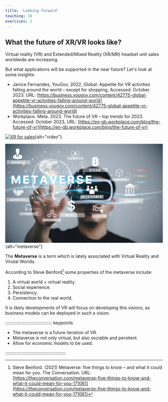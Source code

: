 ```yaml
---
title: 'Looking forward'
teaching: 10
exercises: 2
---
```


## What the future of XR/VR looks like?

Virtual reality (VR) and Extended/Mixed Reality (XR/MR) headset unit sales worldwide are increasing.

But what applications will be supported in the near future? Let's look at some insights:

- Janice Fernandes, YouGov, 2022, Global: Appetite for VR activities falling around the world – except for shopping, Accessed: October 2023. URL: [https://business.yougov.com/content/42775-global-appetite-vr-activities-falling-around-world](https://business.yougov.com/content/42775-global-appetite-vr-activities-falling-around-world)
- Workplace. Meta. 2023. The future of VR – top trends for 2023. Accessed: October 2023, URL: [https://en-gb.workplace.com/blog/the-future-of-vr](https://en-gb.workplace.com/blog/the-future-of-vr)

[![XR for sales](https://i.ytimg.com/vi/T56x5m8eRLU/hqdefault.jpg)](https://www.youtube.com/watch?v=T56x5m8eRLU "XR in industry sales"){alt="video"}


![&copy; Deemerwha studio - stock.adobe.com](fig/AdobeStock_474895629.jpeg){alt="metaverse"}

The **Metaverse** is a term which is lately associated with
Virtual Reality and Virutal Worlds.

According to Steve Benford[^1] some properties of the 
metaverse include:

1. A virtual world + virtual reality.
2. Social experience.
3. Persistency.
4. Connection to the real world.


[^1]: Steve Benford. (2021) Metaverse: five things to know – and what it could mean for you. The Conversation. URL: [https://theconversation.com/metaverse-five-things-to-know-and-what-it-could-mean-for-you-171061](https://theconversation.com/metaverse-five-things-to-know-and-what-it-could-mean-for-you-171061)

It is likely developments of VR will focus on 
developing this visions, as business models
can be deployed in such a vision.


::::::::::::::::::::::::::::::::::::: keypoints 

- The metaverse is a future iteration of VR. 
- Metaverse is not only virtual, but also sociable and persitent.
- Allow for economic models to be used.

::::::::::::::::::::::::::::::::::::::::::::::::

